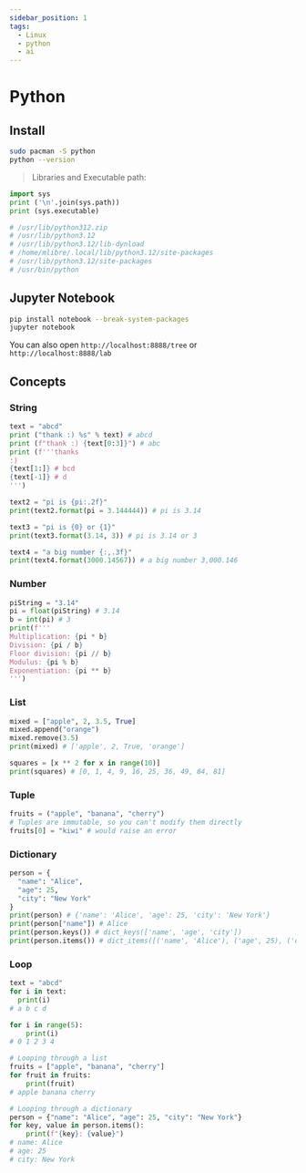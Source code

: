 ```yaml
---
sidebar_position: 1
tags:
  - Linux
  - python
  - ai
---
```


# Python

## Install

```bash
sudo pacman -S python
python --version
```

> Libraries and Executable path:

```python
import sys
print ('\n'.join(sys.path))
print (sys.executable)

# /usr/lib/python312.zip
# /usr/lib/python3.12
# /usr/lib/python3.12/lib-dynload
# /home/mlibre/.local/lib/python3.12/site-packages
# /usr/lib/python3.12/site-packages
# /usr/bin/python
```

## Jupyter Notebook

```bash
pip install notebook --break-system-packages
jupyter notebook
```

You can also open `http://localhost:8888/tree` or `http://localhost:8888/lab`

## Concepts

### String

```python
text = "abcd"
print ("thank :) %s" % text) # abcd
print (f"thank :) {text[0:3]}") # abc
print (f'''thanks
:)
{text[1:]} # bcd
{text[-1]} # d
''')

text2 = "pi is {pi:.2f}"
print(text2.format(pi = 3.144444)) # pi is 3.14

text3 = "pi is {0} or {1}"
print(text3.format(3.14, 3)) # pi is 3.14 or 3

text4 = "a big number {:,.3f}"
print(text4.format(3000.14567)) # a big number 3,000.146
```

### Number

```python
piString = "3.14"
pi = float(piString) # 3.14
b = int(pi) # 3
print(f'''
Multiplication: {pi * b}
Division: {pi / b}
Floor division: {pi // b}
Modulus: {pi % b}
Exponentiation: {pi ** b}
''')
```

### List

```python
mixed = ["apple", 2, 3.5, True]
mixed.append("orange")
mixed.remove(3.5)
print(mixed) # ['apple', 2, True, 'orange']

squares = [x ** 2 for x in range(10)]
print(squares) # [0, 1, 4, 9, 16, 25, 36, 49, 64, 81]
```

### Tuple

```python
fruits = ("apple", "banana", "cherry")
# Tuples are immutable, so you can't modify them directly
fruits[0] = "kiwi" # would raise an error
```

### Dictionary

```python
person = {
  "name": "Alice",
  "age": 25,
  "city": "New York"
}
print(person) # {'name': 'Alice', 'age': 25, 'city': 'New York'}
print(person["name"]) # Alice
print(person.keys()) # dict_keys(['name', 'age', 'city'])
print(person.items()) # dict_items([('name', 'Alice'), ('age', 25), ('city', 'New York')])
```

### Loop

```python
text = "abcd"
for i in text:
  print(i)
# a b c d

for i in range(5):
    print(i)
# 0 1 2 3 4

# Looping through a list
fruits = ["apple", "banana", "cherry"]
for fruit in fruits:
    print(fruit)
# apple banana cherry

# Looping through a dictionary
person = {"name": "Alice", "age": 25, "city": "New York"}
for key, value in person.items():
    print(f"{key}: {value}")
# name: Alice
# age: 25
# city: New York
```
